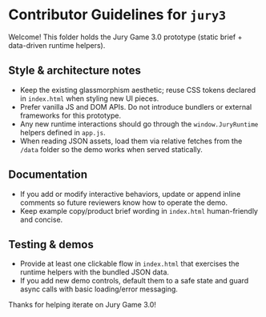# Contributor Guidelines for `jury3`

Welcome! This folder holds the Jury Game 3.0 prototype (static brief + data-driven runtime helpers).

## Style & architecture notes
- Keep the existing glassmorphism aesthetic; reuse CSS tokens declared in `index.html` when styling new UI pieces.
- Prefer vanilla JS and DOM APIs. Do not introduce bundlers or external frameworks for this prototype.
- Any new runtime interactions should go through the `window.JuryRuntime` helpers defined in `app.js`.
- When reading JSON assets, load them via relative fetches from the `/data` folder so the demo works when served statically.

## Documentation
- If you add or modify interactive behaviors, update or append inline comments so future reviewers know how to operate the demo.
- Keep example copy/product brief wording in `index.html` human-friendly and concise.

## Testing & demos
- Provide at least one clickable flow in `index.html` that exercises the runtime helpers with the bundled JSON data.
- If you add new demo controls, default them to a safe state and guard async calls with basic loading/error messaging.

Thanks for helping iterate on Jury Game 3.0!
